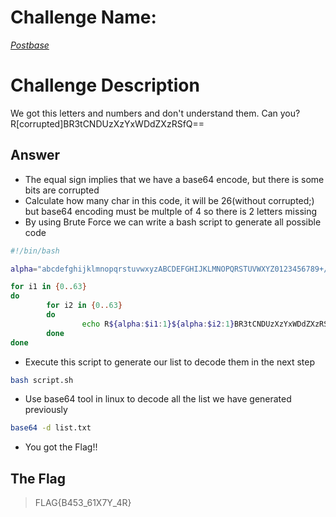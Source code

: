 # Challenge Name:
 [*Postbase*](https://cybertalents.com/challenges/cryptography/postbase)
 
# Challenge Description
We got this letters and numbers and don't understand them. Can you? R[corrupted]BR3tCNDUzXzYxWDdZXzRSfQ==

## Answer
* The equal sign implies that we have a base64 encode, but there is some bits are corrupted
* Calculate how many char in this code, it will be 26(without corrupted;) but base64 encoding must be multple of 4 so there is 2 letters missing
* By using Brute Force we can write a bash script to generate all possible code
```sh
#!/bin/bash

alpha="abcdefghijklmnopqrstuvwxyzABCDEFGHIJKLMNOPQRSTUVWXYZ0123456789+/"

for i1 in {0..63}
do
        for i2 in {0..63}
        do      
                echo R${alpha:$i1:1}${alpha:$i2:1}BR3tCNDUzXzYxWDdZXzRSfQ== >> list.txt
        done
done
```
* Execute this script to generate our list to decode them in the next step
```sh
bash script.sh
```
* Use base64 tool in linux to decode all the list we have generated previously
```sh
base64 -d list.txt
```
* You got the Flag!!


 ## The Flag
 > FLAG{B453_61X7Y_4R}  
